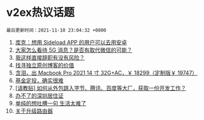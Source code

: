 # v2ex热议话题

`最后更新时间：2021-11-10 23:04:32 +0800`

1. [库克：想用 Sideload APP 的用户可以去用安卓](https://www.v2ex.com/t/814382)
1. [大家怎么看待 5G 消息？是否有取代微信的可能？](https://www.v2ex.com/t/814304)
1. [我这样直接辞职有没有风险？](https://www.v2ex.com/t/814338)
1. [找寻独立原创博客的价值](https://www.v2ex.com/t/814316)
1. [含泪，出 Macbook Pro 2021 14 寸 32G+AC，￥ 18299（定制版￥ 19747）](https://www.v2ex.com/t/814332)
1. [基金定投，确实很难](https://www.v2ex.com/t/814341)
1. [[请教贴] 如何从外包跳入字节、腾讯、百度等大厂，获取一份开发工作？](https://www.v2ex.com/t/814309)
1. [办不了的深圳居住证](https://www.v2ex.com/t/814362)
1. [单纯的想吐槽一句 生活太难了](https://www.v2ex.com/t/814406)
1. [关于升级路由器](https://www.v2ex.com/t/814311)

